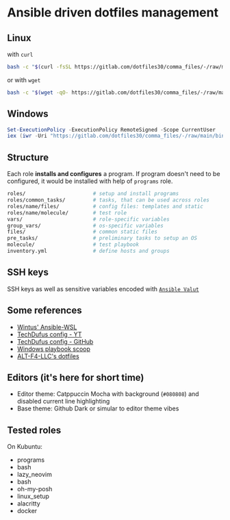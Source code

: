 # Ansible driven dotfiles management

## Linux
with `curl`
```bash
bash -c "$(curl -fsSL https://gitlab.com/dotfiles30/comma_files/-/raw/main/bin/dotfiles.sh)"
```
or with `wget`
```bash
bash -c "$(wget -qO- https://gitlab.com/dotfiles30/comma_files/-/raw/main/bin/dotfiles.sh)"
```

## Windows

```powershell
Set-ExecutionPolicy -ExecutionPolicy RemoteSigned -Scope CurrentUser
iex (iwr -Uri "https://gitlab.com/dotfiles30/comma_files/-/raw/main/bin/dotfiles.ps1" -UseBasicParsing).Content
```

## Structure

Each role **installs and configures** a program. If program doesn't need to be configured, it would be installed with help of `programs` role.

```bash
roles/                      # setup and install programs
roles/common_tasks/         # tasks, that can be used across roles
roles/name/files/           # config files: templates and static
roles/name/molecule/        # test role
vars/                       # role-specific variables
group_vars/                 # os-specific variables
files/                      # common static files
pre_tasks/                  # preliminary tasks to setup an OS
molecule/                   # test playbook
inventory.yml               # define hosts and groups
```

## SSH keys

SSH keys as well as sensitive variables encoded with [`Ansible Valut`](https://docs.ansible.com/ansible/latest/vault_guide/index.html)

## Some references

- [Wintus' Ansible-WSL](https://github.com/Wintus/Ansible-WSL)
- [TechDufus config - YT](https://www.youtube.com/watch?v=gIDywsGBqf4&t=49s)
- [TechDufus config - GitHub](https://github.com/TechDufus/dotfiles)
- [Windows playbook scoop](https://github.com/stkrzysiak/windows-playbook-scoop)
- [ALT-F4-LLC's dotfiles](https://github.com/ALT-F4-LLC/dotfiles)

## Editors (it's here for short time)
- Editor theme: Catppuccin Mocha with background (`#080808`) and disabled current line highlighting
- Base theme: Github Dark or simular to editor theme vibes

## Tested roles
On Kubuntu:
- programs
- bash
- lazy_neovim
- bash
- oh-my-posh
- linux_setup
- alacritty
- docker

